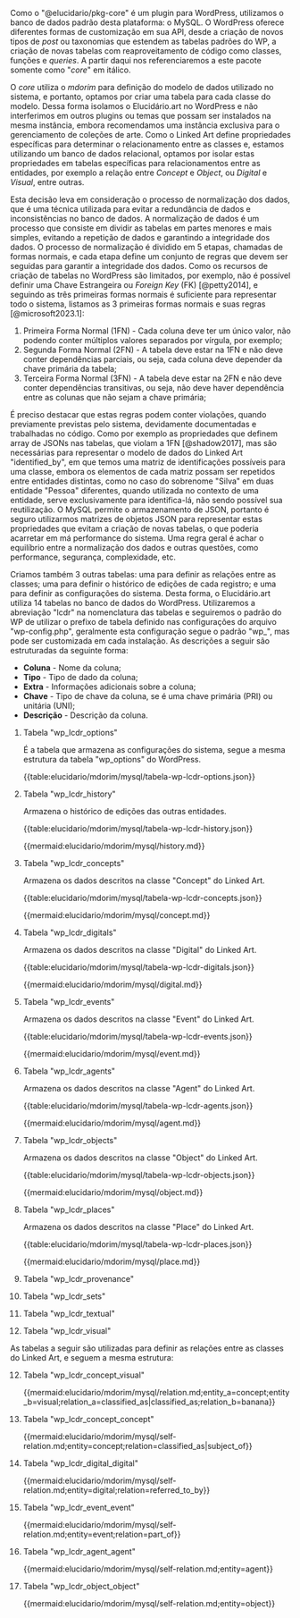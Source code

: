 Como o "@elucidario/pkg-core" é um plugin para WordPress, utilizamos o banco de dados padrão desta plataforma: o MySQL. O WordPress oferece diferentes formas de customização em sua API, desde a criação de novos tipos de _post_ ou taxonomias que estendem as tabelas padrões do WP, a criação de novas tabelas com reaproveitamento de código como classes, funções e _queries_. A partir daqui nos referenciaremos a este pacote somente como "_core_" em itálico.

O _core_ utiliza o _mdorim_ para definição do modelo de dados utilizado no sistema, e portanto, optamos por criar uma tabela para cada classe do modelo. Dessa forma isolamos o Elucidário.art no WordPress e não interferimos em outros plugins ou temas que possam ser instalados na mesma instância, embora recomendamos uma instância exclusiva para o gerenciamento de coleções de arte. Como o Linked Art define propriedades específicas para determinar o relacionamento entre as classes e, estamos utilizando um banco de dados relacional, optamos por isolar estas propriedades em tabelas específicas para relacionamentos entre as entidades, por exemplo a relação entre _Concept_ e _Object_, ou _Digital_ e _Visual_, entre outras.

Esta decisão leva em consideração o processo de normalização dos dados, que é uma técnica utilizada para evitar a redundância de dados e inconsistências no banco de dados. A normalização de dados é um processo que consiste em dividir as tabelas em partes menores e mais simples, evitando a repetição de dados e garantindo a integridade dos dados. O processo de normalização é dividido em 5 etapas, chamadas de formas normais, e cada etapa define um conjunto de regras que devem ser seguidas para garantir a integridade dos dados. Como os recursos de criação de tabelas no WordPress são limitados, por exemplo, não é possível definir uma Chave Estrangeira ou _Foreign Key_ (FK) [@petty2014], e seguindo as três primeiras formas normais é suficiente para representar todo o sistema, listamos as 3 primeiras formas normais e suas regras [@microsoft2023.1]:

1. Primeira Forma Normal (1FN) - Cada coluna deve ter um único valor, não podendo conter múltiplos valores separados por vírgula, por exemplo;
2. Segunda Forma Normal (2FN) - A tabela deve estar na 1FN e não deve conter dependências parciais, ou seja, cada coluna deve depender da chave primária da tabela;
3. Terceira Forma Normal (3FN) - A tabela deve estar na 2FN e não deve conter dependências transitivas, ou seja, não deve haver dependência entre as colunas que não sejam a chave primária;

É preciso destacar que estas regras podem conter violações, quando previamente previstas pelo sistema, devidamente documentadas e trabalhadas no código. Como por exemplo as propriedades que definem array de JSONs nas tabelas, que violam a 1FN [@shadow2017], mas são necessárias para representar o modelo de dados do Linked Art "identified_by", em que temos uma matriz de identificações possíveis para uma classe, embora os elementos de cada matriz possam ser repetidos entre entidades distintas, como no caso do sobrenome "Silva" em duas entidade "Pessoa" diferentes, quando utilizada no contexto de uma entidade, serve exclusivamente para identifica-lá, não sendo possível sua reutilização. O MySQL permite o armazenamento de JSON, portanto é seguro utilizarmos matrizes de objetos JSON para representar estas propriedades que evitam a criação de novas tabelas, o que poderia acarretar em má performance do sistema. Uma regra geral é achar o equilíbrio entre a normalização dos dados e outras questões, como performance, segurança, complexidade, etc.

Criamos também 3 outras tabelas: uma para definir as relações entre as classes; uma para definir o histórico de edições de cada registro; e uma para definir as configurações do sistema. Desta forma, o Elucidário.art utiliza 14 tabelas no banco de dados do WordPress. Utilizaremos a abreviação "lcdr" na nomenclatura das tabelas e seguiremos o padrão do WP de utilizar o prefixo de tabela definido nas configurações do arquivo "wp-config.php", geralmente esta configuração segue o padrão "wp\_", mas pode ser customizada em cada instalação. As descrições a seguir são estruturadas da seguinte forma:

-   **Coluna** - Nome da coluna;
-   **Tipo** - Tipo de dado da coluna;
-   **Extra** - Informações adicionais sobre a coluna;
-   **Chave** - Tipo de chave da coluna, se é uma chave primária (PRI) ou unitária (UNI);
-   **Descrição** - Descrição da coluna.

1.  Tabela "wp_lcdr_options"

    É a tabela que armazena as configurações do sistema, segue a mesma estrutura da tabela "wp_options" do WordPress.

    {{table:elucidario/mdorim/mysql/tabela-wp-lcdr-options.json}}

2.  Tabela "wp_lcdr_history"

    Armazena o histórico de edições das outras entidades.

    {{table:elucidario/mdorim/mysql/tabela-wp-lcdr-history.json}}

    {{mermaid:elucidario/mdorim/mysql/history.md}}

3.  Tabela "wp_lcdr_concepts"

    Armazena os dados descritos na classe "Concept" do Linked Art.

    {{table:elucidario/mdorim/mysql/tabela-wp-lcdr-concepts.json}}

    {{mermaid:elucidario/mdorim/mysql/concept.md}}

4.  Tabela "wp_lcdr_digitals"

    Armazena os dados descritos na classe "Digital" do Linked Art.

    {{table:elucidario/mdorim/mysql/tabela-wp-lcdr-digitals.json}}

    {{mermaid:elucidario/mdorim/mysql/digital.md}}

5.  Tabela "wp_lcdr_events"

    Armazena os dados descritos na classe "Event" do Linked Art.

    {{table:elucidario/mdorim/mysql/tabela-wp-lcdr-events.json}}

    {{mermaid:elucidario/mdorim/mysql/event.md}}

6.  Tabela "wp_lcdr_agents"

    Armazena os dados descritos na classe "Agent" do Linked Art.

    {{table:elucidario/mdorim/mysql/tabela-wp-lcdr-agents.json}}

    {{mermaid:elucidario/mdorim/mysql/agent.md}}

7.  Tabela "wp_lcdr_objects"

    Armazena os dados descritos na classe "Object" do Linked Art.

    {{table:elucidario/mdorim/mysql/tabela-wp-lcdr-objects.json}}

    {{mermaid:elucidario/mdorim/mysql/object.md}}

8.  Tabela "wp_lcdr_places"

    Armazena os dados descritos na classe "Place" do Linked Art.

    {{table:elucidario/mdorim/mysql/tabela-wp-lcdr-places.json}}

    {{mermaid:elucidario/mdorim/mysql/place.md}}

9.  Tabela "wp_lcdr_provenance"

10. Tabela "wp_lcdr_sets"

11. Tabela "wp_lcdr_textual"

12. Tabela "wp_lcdr_visual"

As tabelas a seguir são utilizadas para definir as relações entre as classes do Linked Art, e seguem a mesma estrutura:

12. Tabela "wp_lcdr_concept_visual"

    {{mermaid:elucidario/mdorim/mysql/relation.md;entity_a=concept;entity_b=visual;relation_a=classified_as|classified_as;relation_b=banana}}

13. Tabela "wp_lcdr_concept_concept"

    {{mermaid:elucidario/mdorim/mysql/self-relation.md;entity=concept;relation=classified_as|subject_of}}

14. Tabela "wp_lcdr_digital_digital"

    {{mermaid:elucidario/mdorim/mysql/self-relation.md;entity=digital;relation=referred_to_by}}

15. Tabela "wp_lcdr_event_event"

    {{mermaid:elucidario/mdorim/mysql/self-relation.md;entity=event;relation=part_of}}

16. Tabela "wp_lcdr_agent_agent"

    {{mermaid:elucidario/mdorim/mysql/self-relation.md;entity=agent}}

17. Tabela "wp_lcdr_object_object"

    {{mermaid:elucidario/mdorim/mysql/self-relation.md;entity=object}}

